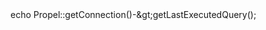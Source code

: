 
<div class="codecolorer-container php vibrant" style="overflow:auto;white-space:nowrap;width:100%;">
  <div class="php codecolorer">
    <span class="kw1">echo</span> Propel<span class="sy0">::</span><span class="me2">getConnection</span><span class="br0">&#40;</span><span class="br0">&#41;</span><span class="sy0">-&</span>gt<span class="sy0">;</span>getLastExecutedQuery<span class="br0">&#40;</span><span class="br0">&#41;</span><span class="sy0">;</span>
  </div>
</div>
